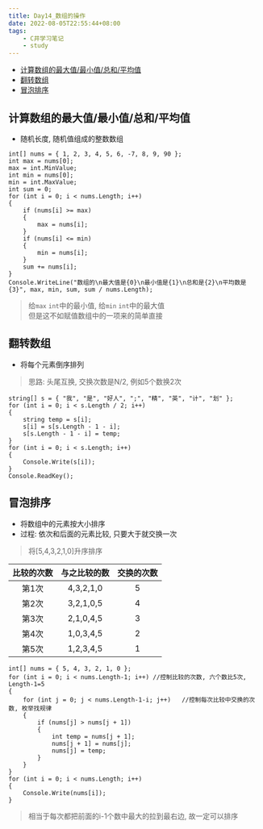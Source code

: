 ```yaml
---
title: Day14_数组的操作
date: 2022-08-05T22:55:44+08:00
tags:
    - C井学习笔记
    - study
---
```


- [计算数组的最大值/最小值/总和/平均值](#计算数组的最大值最小值总和平均值)
- [翻转数组](#翻转数组)
- [冒泡排序](#冒泡排序)

## 计算数组的最大值/最小值/总和/平均值
- 随机长度, 随机值组成的整数数组

```
int[] nums = { 1, 2, 3, 4, 5, 6, -7, 8, 9, 90 };
int max = nums[0];
max = int.MinValue;
int min = nums[0];
min = int.MaxValue;
int sum = 0;
for (int i = 0; i < nums.Length; i++)
{
    if (nums[i] >= max)
    {
        max = nums[i];
    }
    if (nums[i] <= min)
    {
        min = nums[i];
    }
    sum += nums[i];
}
Console.WriteLine("数组的\n最大值是{0}\n最小值是{1}\n总和是{2}\n平均数是{3}", max, min, sum, sum / nums.Length);
```
> 给`max` `int`中的最小值, 给`min` `int`中的最大值  
> 但是这不如赋值数组中的一项来的简单直接

## 翻转数组
- 将每个元素倒序排列
> 思路: 头尾互换, 交换次数是N/2, 例如5个数换2次

```
string[] s = { "我", "是", "好人", ";", "精", "英", "计", "划" };
for (int i = 0; i < s.Length / 2; i++)
{
    string temp = s[i];
    s[i] = s[s.Length - 1 - i];
    s[s.Length - 1 - i] = temp;
}
for (int i = 0; i < s.Length; i++)
{
    Console.Write(s[i]);
}
Console.ReadKey();
```

## 冒泡排序
- 将数组中的元素按大小排序
- 过程: 依次和后面的元素比较, 只要大于就交换一次

> 将[5,4,3,2,1,0]升序排序


| 比较的次数 | 与之比较的数 | 交换的次数 |
| :--------: | :----------: | :--------: |
|   第1次    |  4,3,2,1,0   |     5      |
|   第2次    |  3,2,1,0,5   |     4      |
|   第3次    |  2,1,0,4,5   |     3      |
|   第4次    |  1,0,3,4,5   |     2      |
|   第5次    |  1,2,3,4,5   |     1      |

```
int[] nums = { 5, 4, 3, 2, 1, 0 }; 
for (int i = 0; i < nums.Length-1; i++) //控制比较的次数, 六个数比5次, Length-1=5
{
    for (int j = 0; j < nums.Length-1-i; j++)   //控制每次比较中交换的次数, 枚举找规律
    {
        if (nums[j] > nums[j + 1])
        {
            int temp = nums[j + 1];
            nums[j + 1] = nums[j];
            nums[j] = temp;
        }
    }
}
for (int i = 0; i < nums.Length; i++)
{
    Console.Write(nums[i]);
}
```
> 相当于每次都把前面的i-1个数中最大的拉到最右边, 故一定可以排序
